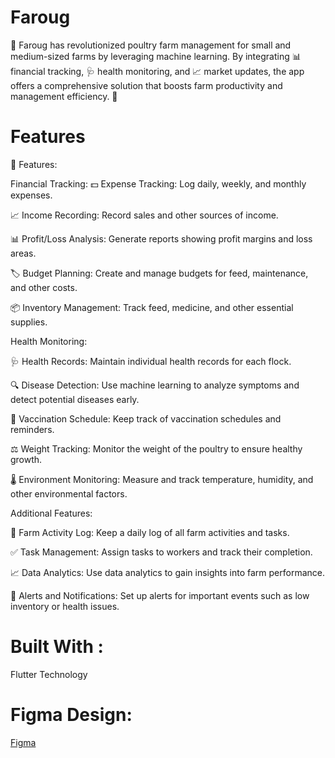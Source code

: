 # Faroug
🐔 Faroug has revolutionized poultry farm management for small and medium-sized farms by leveraging machine learning. By integrating 📊 financial tracking, 🩺 health monitoring, and 📈 market updates, the app offers a comprehensive solution that boosts farm productivity and management efficiency. 🚀

 # Features
 🐔 Features:

Financial Tracking:
💵 Expense Tracking: Log daily, weekly, and monthly expenses.

📈 Income Recording: Record sales and other sources of income.

📊 Profit/Loss Analysis: Generate reports showing profit margins and loss areas.

🏷️ Budget Planning: Create and manage budgets for feed, maintenance, and other costs.

📦 Inventory Management: Track feed, medicine, and other essential supplies.

Health Monitoring:

🩺 Health Records: Maintain individual health records for each flock.

🔍 Disease Detection: Use machine learning to analyze symptoms and detect potential diseases early.

💉 Vaccination Schedule: Keep track of vaccination schedules and reminders.

⚖️ Weight Tracking: Monitor the weight of the poultry to ensure healthy growth.

🌡️ Environment Monitoring: Measure and track temperature, humidity, and other environmental factors.

Additional Features:

📔 Farm Activity Log: Keep a daily log of all farm activities and tasks.

✅ Task Management: Assign tasks to workers and track their completion.

📈 Data Analytics: Use data analytics to gain insights into farm performance.

🚨 Alerts and Notifications: Set up alerts for important events such as low inventory or health issues.

 # Built With :
 
 Flutter Technology

 # Figma Design:
 [Figma](https://www.figma.com/design/JX109sr4GzGcYYGOLIsrvS/Final-Graduation-Project?node-id=153-21936&t=X69AH6Omi3PUfWMy-0)
 
 
 
 
 
  




